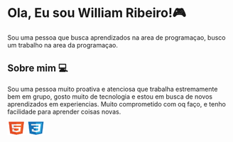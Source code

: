  # Ola, Eu sou William Ribeiro!🎮
Sou uma pessoa que busca aprendizados na area de programaçao, busco um trabalho na area 
da programaçao.

## Sobre mim 💻
Sou uma pessoa muito proativa e atenciosa que trabalha estremamente bem em grupo,
gosto muito de tecnologia e estou em busca de novos aprendizados em experiencias.
Muito comprometido com oq faço, e tenho facilidade para aprender coisas novas.
<div>
  <img align="center" alt="William-HTML" height="30" width="40" src="https://raw.githubusercontent.com/devicons/devicon/master/icons/html5/html5-original.svg">
  <img align="center" alt="William-CSS" height="30" width="40" src="https://raw.githubusercontent.com/devicons/devicon/master/icons/css3/css3-original.svg">
</div>
